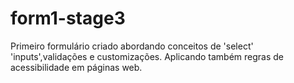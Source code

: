 # form1-stage3
Primeiro formulário criado abordando conceitos de 'select' 'inputs',validações e customizações. Aplicando também regras de acessibilidade em páginas web.
